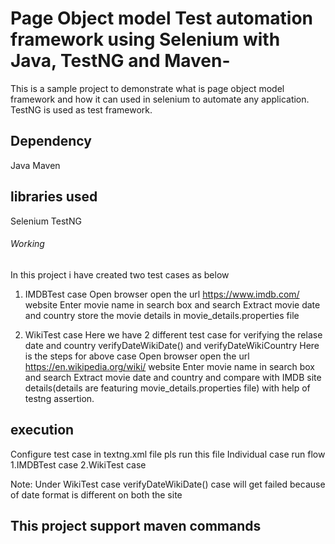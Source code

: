 # Page Object model Test automation framework using Selenium with Java, TestNG and Maven-
This is a sample project to demonstrate what is page object model framework and how it can used in selenium to automate any application.
TestNG is used as test framework.

## Dependency
Java
Maven

## libraries used
Selenium
TestNG


###### Working
In this project i have created two test cases as below

1. IMDBTest case
   Open browser
   open the url https://www.imdb.com/ website
   Enter movie name in search box and search
   Extract movie date and country
   store the movie details in movie_details.properties file

2. WikiTest case
   Here we have 2 different test case for verifying the relase date and country 
   verifyDateWikiDate() and verifyDateWikiCountry
   Here is the steps for above case 
   Open browser
   open the url https://en.wikipedia.org/wiki/ website
   Enter movie name in search box and search
   Extract movie date and country and compare with IMDB site details(details are featuring movie_details.properties file) with help of testng assertion.
    
## execution 
Configure test case in textng.xml file pls run this file
Individual case run flow
1.IMDBTest case
2.WikiTest case

Note: Under WikiTest case verifyDateWikiDate() case will get failed because of date format is different on both the site 

## This project support maven commands 


